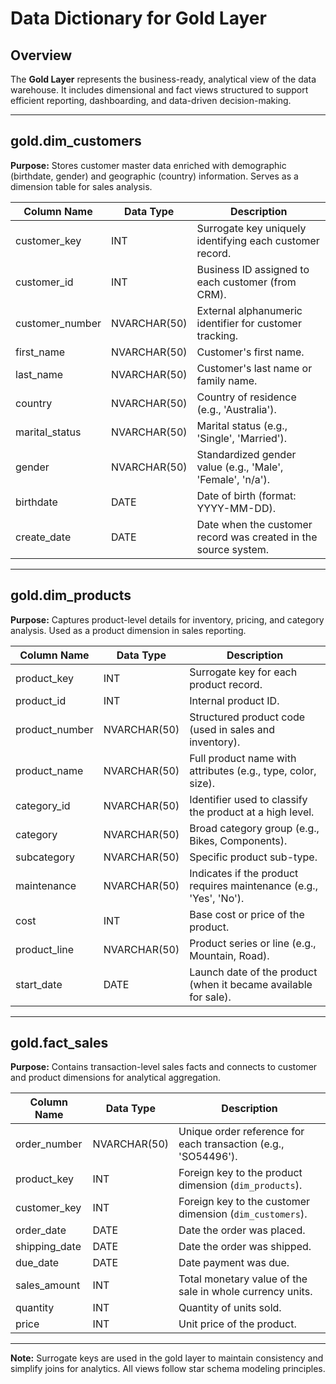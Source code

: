 # Data Dictionary for Gold Layer

## Overview

The **Gold Layer** represents the business-ready, analytical view of the data warehouse. It includes dimensional and fact views structured to support efficient reporting, dashboarding, and data-driven decision-making.

---

## gold.dim\_customers

**Purpose:**
Stores customer master data enriched with demographic (birthdate, gender) and geographic (country) information. Serves as a dimension table for sales analysis.

| Column Name      | Data Type    | Description                                                     |
| ---------------- | ------------ | --------------------------------------------------------------- |
| customer\_key    | INT          | Surrogate key uniquely identifying each customer record.        |
| customer\_id     | INT          | Business ID assigned to each customer (from CRM).               |
| customer\_number | NVARCHAR(50) | External alphanumeric identifier for customer tracking.         |
| first\_name      | NVARCHAR(50) | Customer's first name.                                          |
| last\_name       | NVARCHAR(50) | Customer's last name or family name.                            |
| country          | NVARCHAR(50) | Country of residence (e.g., 'Australia').                       |
| marital\_status  | NVARCHAR(50) | Marital status (e.g., 'Single', 'Married').                     |
| gender           | NVARCHAR(50) | Standardized gender value (e.g., 'Male', 'Female', 'n/a').      |
| birthdate        | DATE         | Date of birth (format: YYYY-MM-DD).                             |
| create\_date     | DATE         | Date when the customer record was created in the source system. |

---

## gold.dim\_products

**Purpose:**
Captures product-level details for inventory, pricing, and category analysis. Used as a product dimension in sales reporting.

| Column Name     | Data Type    | Description                                                        |
| --------------- | ------------ | ------------------------------------------------------------------ |
| product\_key    | INT          | Surrogate key for each product record.                             |
| product\_id     | INT          | Internal product ID.                                               |
| product\_number | NVARCHAR(50) | Structured product code (used in sales and inventory).             |
| product\_name   | NVARCHAR(50) | Full product name with attributes (e.g., type, color, size).       |
| category\_id    | NVARCHAR(50) | Identifier used to classify the product at a high level.           |
| category        | NVARCHAR(50) | Broad category group (e.g., Bikes, Components).                    |
| subcategory     | NVARCHAR(50) | Specific product sub-type.                                         |
| maintenance     | NVARCHAR(50) | Indicates if the product requires maintenance (e.g., 'Yes', 'No'). |
| cost            | INT          | Base cost or price of the product.                                 |
| product\_line   | NVARCHAR(50) | Product series or line (e.g., Mountain, Road).                     |
| start\_date     | DATE         | Launch date of the product (when it became available for sale).    |

---

## gold.fact\_sales

**Purpose:**
Contains transaction-level sales facts and connects to customer and product dimensions for analytical aggregation.

| Column Name    | Data Type    | Description                                                    |
| -------------- | ------------ | -------------------------------------------------------------- |
| order\_number  | NVARCHAR(50) | Unique order reference for each transaction (e.g., 'SO54496'). |
| product\_key   | INT          | Foreign key to the product dimension (`dim_products`).         |
| customer\_key  | INT          | Foreign key to the customer dimension (`dim_customers`).       |
| order\_date    | DATE         | Date the order was placed.                                     |
| shipping\_date | DATE         | Date the order was shipped.                                    |
| due\_date      | DATE         | Date payment was due.                                          |
| sales\_amount  | INT          | Total monetary value of the sale in whole currency units.      |
| quantity       | INT          | Quantity of units sold.                                        |
| price          | INT          | Unit price of the product.                                     |

---

**Note:** Surrogate keys are used in the gold layer to maintain consistency and simplify joins for analytics. All views follow star schema modeling principles.
